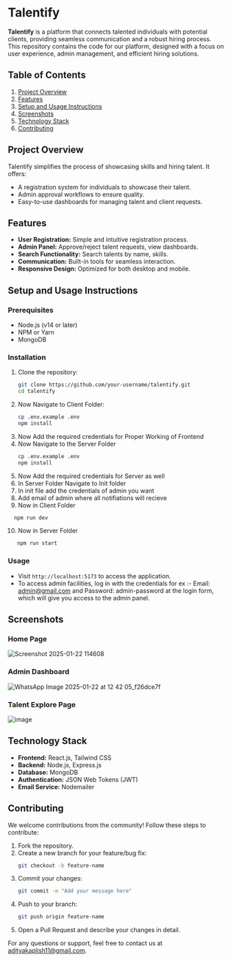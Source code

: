# Talentify

**Talentify** is a platform that connects talented individuals with potential clients, providing seamless communication and a robust hiring process. This repository contains the code for our platform, designed with a focus on user experience, admin management, and efficient hiring solutions.

## Table of Contents

1. [Project Overview](#project-overview)
2. [Features](#features)
3. [Setup and Usage Instructions](#setup-and-usage-instructions)
4. [Screenshots](#screenshots)
5. [Technology Stack](#technology-stack)
6. [Contributing](#contributing)

## Project Overview

Talentify simplifies the process of showcasing skills and hiring talent. 
It offers:
- A registration system for individuals to showcase their talent.
- Admin approval workflows to ensure quality.
- Easy-to-use dashboards for managing talent and client requests.

## Features

- **User Registration:** Simple and intuitive registration process.
- **Admin Panel:** Approve/reject talent requests, view dashboards.
- **Search Functionality:** Search talents by name, skills.
- **Communication:** Built-in tools for seamless interaction.
- **Responsive Design:** Optimized for both desktop and mobile.

## Setup and Usage Instructions

### Prerequisites

- Node.js (v14 or later)
- NPM or Yarn
- MongoDB

### Installation

1. Clone the repository:
   ```bash
   git clone https://github.com/your-username/talentify.git
   cd talentify
   ```
2. Now Navigate to Client Folder:
   ```bash
   cp .env.example .env
   npm install
   ```
3. Now Add the required credentials for Proper Working of Frontend
4. Now Navigate to the Server Folder
    ```bash
   cp .env.example .env
   npm install
   ```
5. Now Add the required credentials for Server as well
6. In Server Folder Navigate to Init folder
7. In init file add the credentials of admin you want
8. Add email of admin where all notifiations will recieve
9. Now in Client Folder
 ```bash
   npm run dev
   ```
10. Now in Server Folder
```bash
   npm run start
   ```
### Usage

- Visit `http://localhost:5173` to access the application.
- To access admin facilities, log in with the credentials for ex :- Email: admin@gmail.com and Password: admin-password at the login form, which will give you access to the admin panel.

## Screenshots

### Home Page
![Screenshot 2025-01-22 114608](https://github.com/user-attachments/assets/68063040-9772-4054-b182-5d1685a7e7b8)


### Admin Dashboard
![WhatsApp Image 2025-01-22 at 12 42 05_f26dce7f](https://github.com/user-attachments/assets/8495249c-2b99-4e22-9579-1fa9c0504137)

### Talent Explore Page
![image](https://github.com/user-attachments/assets/007bf28d-7937-438b-b139-eef8408aef85)


## Technology Stack

- **Frontend:** React.js, Tailwind CSS
- **Backend:** Node.js, Express.js
- **Database:** MongoDB
- **Authentication:** JSON Web Tokens (JWT)
- **Email Service:** Nodemailer

## Contributing

We welcome contributions from the community! Follow these steps to contribute:

1. Fork the repository.
2. Create a new branch for your feature/bug fix:
   ```bash
   git checkout -b feature-name
   ```
3. Commit your changes:
   ```bash
   git commit -m "Add your message here"
   ```
4. Push to your branch:
   ```bash
   git push origin feature-name
   ```
5. Open a Pull Request and describe your changes in detail.


For any questions or support, feel free to contact us at [adityakaplish11@gmail.com](adityakaplish11@gmail.com).
